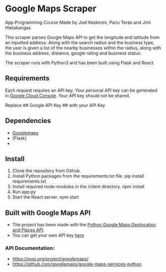 # Google Maps Scraper
App Programming Course 
Made by Joel Keskinen, Panu Teräs and Jimi Hietakangas

This scraper parses Google Maps API to get the longitude and latitude from an inputted address. Along with the search radius and the business type, the user is given a list of the nearby businesses within the radius, along with the business address, distance, google rating and business status.

The scraper runs with Python3 and has been built using Flask and React.

## Requirements
Each request requires an API key. Your personal API key can be generated in [Google Cloud Console](https://developers.google.com/maps/documentation/javascript/get-api-key). Your API key should not be shared. 

Replace ## Google API Key ## with your API Key

## Dependencies
- [Googlemaps](https://github.com/googlemaps/google-maps-services-python)
- [Flask]
- 

## Install
1. Clone the repository from Github.
2. Install Python packages from the requirements.txt file.
    pip install requirements.txt
3. Install required node-modules in the /client directory.
    npm install 
4. Run app.py
5. Start the React server.
    npm start

## Built with Google Maps API
- The project has been made with the [Python Google Maps Geolocation and Places API](https://github.com/googlemaps/google-maps-services-python).
- You can get your own API key [here](https://developers.google.com/maps/documentation/javascript/get-api-key)

### API Documentation:
- https://pypi.org/project/googlemaps/
- https://github.com/googlemaps/google-maps-services-python


